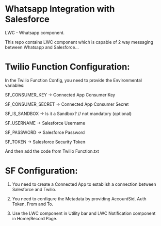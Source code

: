 # Whatsapp Integration with Salesforce
LWC - Whatsapp component.

This repo contains LWC component which is capable of 2 way messaging between Whatsapp and Salesforce...

# Twilio Function Configuration:
In the Twilio Function Config, you need to provide the Environmental variables:

SF_CONSUMER_KEY -> Connected App Consumer Key

SF_CONSUMER_SECRET -> Connected App Consumer Secret

SF_IS_SANDBOX -> Is it a Sandbox? // not mandatory (optional)

SF_USERNAME -> Salesforce Username

SF_PASSWORD -> Salesforce Password

SF_TOKEN -> Salesforce Security Token

And then add the code from Twilio Function.txt 

# SF Configuration:
1. You need to create a Connected App to establish a connection between Salesforce and Twilio.

2. You need to configure the Metadata by providing AccountSid, Auth Token, From and To.

3. Use the LWC component in Utility bar and LWC Notification component in Home/Record Page.
